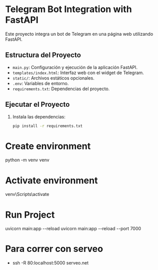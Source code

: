 # Telegram Bot Integration with FastAPI

Este proyecto integra un bot de Telegram en una página web utilizando FastAPI.

## Estructura del Proyecto

- `main.py`: Configuración y ejecución de la aplicación FastAPI.
- `templates/index.html`: Interfaz web con el widget de Telegram.
- `static/`: Archivos estáticos opcionales.
- `.env`: Variables de entorno.
- `requirements.txt`: Dependencias del proyecto.

## Ejecutar el Proyecto

1. Instala las dependencias:
   ```bash
   pip install -r requirements.txt

# Create environment
   python -m venv venv 
# Activate environment
   venv\Scripts\activate

# Run Project
   uvicorn main:app --reload
   uvicorn main:app --reload --port 7000

# Para correr con serveo
   - ssh -R 80:localhost:5000 serveo.net